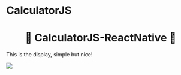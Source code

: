# CalculatorJS

<h1 align="center">📱 CalculatorJS-ReactNative 📱</h1>

<p>This is the display, simple but nice!</p>
<img src="https://user-images.githubusercontent.com/86135150/156080130-fd29aa4e-7ffa-4900-a95b-8cb46c750093.png">
